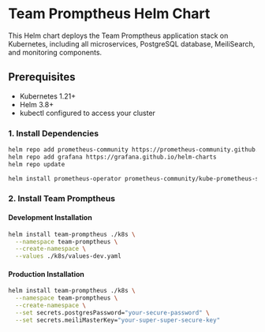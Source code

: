 # Team Promptheus Helm Chart

This Helm chart deploys the Team Promptheus application stack on Kubernetes, including all microservices, PostgreSQL database, MeiliSearch, and monitoring components.

## Prerequisites

- Kubernetes 1.21+
- Helm 3.8+
- kubectl configured to access your cluster

### 1. Install Dependencies

```bash
helm repo add prometheus-community https://prometheus-community.github.io/helm-charts
helm repo add grafana https://grafana.github.io/helm-charts
helm repo update

helm install prometheus-operator prometheus-community/kube-prometheus-stack --namespace monitoring --create-namespace
```

### 2. Install Team Promptheus

#### Development Installation

```bash
helm install team-promptheus ./k8s \
  --namespace team-promptheus \
  --create-namespace \
  --values ./k8s/values-dev.yaml
```

#### Production Installation

```bash
helm install team-promptheus ./k8s \
  --namespace team-promptheus \
  --create-namespace \
  --set secrets.postgresPassword="your-secure-password" \
  --set secrets.meiliMasterKey="your-super-super-secure-key"
```
